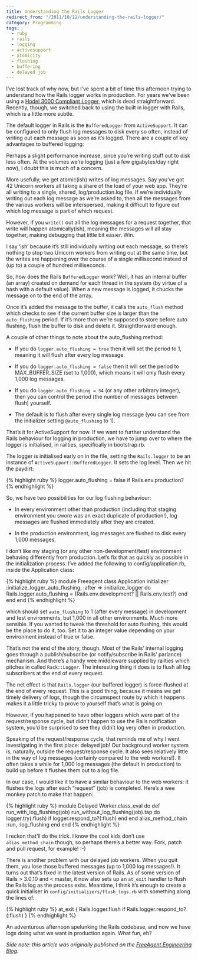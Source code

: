 ```yaml
---
title: Understanding the Rails Logger
redirect_from: "/2011/10/12/understanding-the-rails-logger/"
category: Programming
tags:
  - ruby
  - rails
  - logging
  - activesupport
  - atomicity
  - flushing
  - buffering
  - delayed job
---
```

I’ve lost track of why now, but I’ve spent a bit of time this afternoon trying to understand how the Rails logger works in production. For years we’ve been using a [Hodel 3000 Compliant Logger](http://nubyonrails.com/articles/a-hodel-3000-compliant-logger-for-the-rest-of-us), which is dead straightforward. Recently, though, we switched back to using the built in logger with Rails, which is a little more subtle.

The default logger in Rails is the `BufferedLogger` from `ActiveSupport`. It can be configured to only flush log messages to disk every so often, instead of writing out each message as soon as it’s logged. There are a couple of key advantages to buffered logging:

Perhaps a slight performance increase, since you’re writing stuff out to disk less often. At the volumes we’re logging (just a few gigabytes/day right now), I doubt this is much of a concern.

More usefully, we get atomic(ish) writes of log messages. Say you’ve got 42 Unicorn workers all taking a share of the load of your web app. They’re all writing to a single, shared, log/production.log file. If we’re individually writing out each log message as we’re asked to, then all the messages from the various workers will be interspersed, making it difficult to figure out which log message is part of which request.

However, if you `write()` out all the log messages for a request together, that write will happen atomically(ish), meaning the messages will all stay together, making debugging that little bit easier. Win.

I say ‘ish’ because it’s still individually writing out each message, so there’s nothing to stop two Unicorn workers from writing out at the same time, but the writes are happening over the course of a single millisecond instead of (up to) a couple of hundred milliseconds.

So, how does the Rails `BufferedLogger` work? Well, it has an internal buffer (an array) created on demand for each thread in the system (by virtue of a hash with a default value). When a new message is logged, it chucks the message on to the end of the array.

Once it’s added the message to the buffer, it calls the `auto_flush` method which checks to see if the current buffer size is larger than the `auto_flushing` period. If it’s more than we’re supposed to store before auto flushing, flush the buffer to disk and delete it. Straightforward enough.

A couple of other things to note about the auto_flushing method:

* If you do `logger.auto_flushing = true` then it will set the period to 1, meaning it will flush after every log message.

* If you do `logger.auto_flushing = false` then it will set the period to MAX_BUFFER_SIZE (set to 1,000), which means it will only flush every 1,000 log messages.

* If you do `logger.auto_flushing = 54` (or any other arbitrary integer), then you can control the period (the number of messages between flush) yourself.

* The default is to flush after every single log message (you can see from the initializer setting `@auto_flushing` to 1).

That’s it for ActiveSupport for now. If we want to further understand the Rails behaviour for logging in production, we have to jump over to where the logger is initialised, in railties, specifically in bootstrap.rb.

The logger is initialised early on in the file, setting the `Rails.logger` to be an instance of `ActiveSupport::BufferedLogger`. It sets the log level. Then we hit the paydirt:

{% highlight ruby %}
logger.auto_flushing = false if Rails.env.production?
{% endhighlight %}

So, we have two possibilities for our log flushing behaviour:

* In every environment other than production (including that staging environment you swore was an exact duplicate of production!), log messages are flushed immediately after they are created.

* In the production environment, log messages are flushed to disk every 1,000 messages.

I don’t like my staging (or any other non-development/test) environment behaving differently from production. Let’s fix that as quickly as possible in the initialization process. I’ve added the following to config/application.rb, inside the Application class:

{% highlight ruby %}
module Freeagent
  class Application
    initializer :initialize_logger_auto_flushing, :after => :initialize_logger do
      Rails.logger.auto_flushing = (Rails.env.development? || Rails.env.test?)
    end
  end
end
{% endhighlight %}

which should set `auto_flushing` to 1 (after every message) in development and test environments, but 1,000 in all other environments. Much more sensible. If you wanted to tweak the threshold for auto flushing, this would be the place to do it, too. Set it to an integer value depending on your environment instead of true or false.

That’s not the end of the story, though. Most of the Rails’ internal logging goes through a publish/subscribe (or notify/subscribe in Rails’ parlance) mechanism. And there’s a handy wee middleware supplied by railties which pitches in called `Rack::Logger`. The interesting thing it does is to flush all log subscribers at the end of every request.

The net effect is that `Rails.logger` (our buffered logger) is force-flushed at the end of every request. This is a good thing, because it means we get timely delivery of logs, though the circumspect route by which it happens makes it a little tricky to prove to yourself that’s what is going on.

However, if you happened to have other loggers which were part of the request/response cycle, but didn’t happen to use the Rails notification system, you’d be surprised to see they didn’t log very often in production.

Speaking of the request/response cycle, that reminds me of why I went investigating in the first place: delayed job! Our background worker system is, naturally, outside the request/response cycle. It also sees relatively little in the way of log messages (certainly compared to the web workers!). It often takes a while for 1,000 log messages (the default in production) to build up before it flushes them out to a log file.

In our case, I would like it to have a similar behaviour to the web workers: it flushes the logs after each “request” (job) is completed. Here’s a wee monkey patch to make that happen:

{% highlight ruby %}
module Delayed
  Worker.class_eval do
    def run_with_log_flushing(job)
      run_without_log_flushing(job).tap do
        logger.try(:flush) if logger.respond_to?(:flush)
      end
    end
    alias_method_chain :run, :log_flushing
  end
end
{% endhighlight %}

I reckon that’ll do the trick. I know the cool kids don’t use `alias_method_chain` though, so perhaps there’s a better way. Fork, patch and pull request, for example! :-)

There is another problem with our delayed job workers. When you quit them, you lose those buffered messages (up to 1,000 log messages!). It turns out that’s fixed in the latest version of Rails. As of some version of Rails > 3.0.10 and < master, it now also sets up an `at_exit` handler to flush the Rails log as the process exits. Meantime, I think it’s enough to create a quick initialiser in `config/initializers/flush_logs.rb` with something along the lines of:

{% highlight ruby %}
at_exit { Rails.logger.flush if Rails.logger.respond_to?(:flush) }
{% endhighlight %}

An adventurous afternoon spelunking the Rails codebase, and now we have logs doing what we want in production again. What fun, eh?

*Side note: this article was originally published on the [FreeAgent Engineering Blog](http://engineering.freeagent.com/2011/10/12/understanding-the-rails-logger/).*